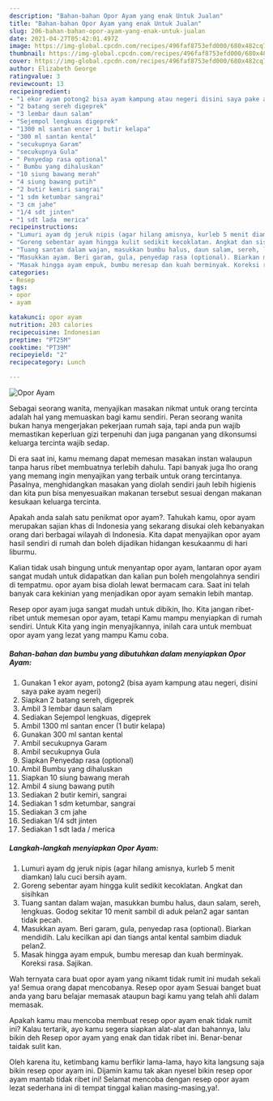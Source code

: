 ```yaml
---
description: "Bahan-bahan Opor Ayam yang enak Untuk Jualan"
title: "Bahan-bahan Opor Ayam yang enak Untuk Jualan"
slug: 206-bahan-bahan-opor-ayam-yang-enak-untuk-jualan
date: 2021-04-27T05:42:01.497Z
image: https://img-global.cpcdn.com/recipes/496faf8753efd000/680x482cq70/opor-ayam-foto-resep-utama.jpg
thumbnail: https://img-global.cpcdn.com/recipes/496faf8753efd000/680x482cq70/opor-ayam-foto-resep-utama.jpg
cover: https://img-global.cpcdn.com/recipes/496faf8753efd000/680x482cq70/opor-ayam-foto-resep-utama.jpg
author: Elizabeth George
ratingvalue: 3
reviewcount: 13
recipeingredient:
- "1 ekor ayam potong2 bisa ayam kampung atau negeri disini saya pake ayam negeri"
- "2 batang sereh digeprek"
- "3 lembar daun salam"
- "Sejempol lengkuas digeprek"
- "1300 ml santan encer 1 butir kelapa"
- "300 ml santan kental"
- "secukupnya Garam"
- "secukupnya Gula"
- " Penyedap rasa optional"
- " Bumbu yang dihaluskan"
- "10 siung bawang merah"
- "4 siung bawang putih"
- "2 butir kemiri sangrai"
- "1 sdm ketumbar sangrai"
- "3 cm jahe"
- "1/4 sdt jinten"
- "1 sdt lada  merica"
recipeinstructions:
- "Lumuri ayam dg jeruk nipis (agar hilang amisnya, kurleb 5 menit diamkan) lalu cuci bersih ayam."
- "Goreng sebentar ayam hingga kulit sedikit kecoklatan. Angkat dan sisihkan"
- "Tuang santan dalam wajan, masukkan bumbu halus, daun salam, sereh, lengkuas. Godog sekitar 10 menit sambil di aduk pelan2 agar santan tidak pecah."
- "Masukkan ayam. Beri garam, gula, penyedap rasa (optional). Biarkan mendidih. Lalu kecilkan api dan tiangs antal kental sambim diaduk pelan2."
- "Masak hingga ayam empuk, bumbu meresap dan kuah berminyak. Koreksi rasa. Sajikan."
categories:
- Resep
tags:
- opor
- ayam

katakunci: opor ayam 
nutrition: 203 calories
recipecuisine: Indonesian
preptime: "PT25M"
cooktime: "PT39M"
recipeyield: "2"
recipecategory: Lunch

---
```



![Opor Ayam](https://img-global.cpcdn.com/recipes/496faf8753efd000/680x482cq70/opor-ayam-foto-resep-utama.jpg)

Sebagai seorang wanita, menyajikan masakan nikmat untuk orang tercinta adalah hal yang memuaskan bagi kamu sendiri. Peran seorang  wanita bukan hanya mengerjakan pekerjaan rumah saja, tapi anda pun wajib memastikan keperluan gizi terpenuhi dan juga panganan yang dikonsumsi keluarga tercinta wajib sedap.

Di era  saat ini, kamu memang dapat memesan masakan instan walaupun tanpa harus ribet membuatnya terlebih dahulu. Tapi banyak juga lho orang yang memang ingin menyajikan yang terbaik untuk orang tercintanya. Pasalnya, menghidangkan masakan yang diolah sendiri jauh lebih higienis dan kita pun bisa menyesuaikan makanan tersebut sesuai dengan makanan kesukaan keluarga tercinta. 



Apakah anda salah satu penikmat opor ayam?. Tahukah kamu, opor ayam merupakan sajian khas di Indonesia yang sekarang disukai oleh kebanyakan orang dari berbagai wilayah di Indonesia. Kita dapat menyajikan opor ayam hasil sendiri di rumah dan boleh dijadikan hidangan kesukaanmu di hari liburmu.

Kalian tidak usah bingung untuk menyantap opor ayam, lantaran opor ayam sangat mudah untuk didapatkan dan kalian pun boleh mengolahnya sendiri di tempatmu. opor ayam bisa diolah lewat bermacam cara. Saat ini telah banyak cara kekinian yang menjadikan opor ayam semakin lebih mantap.

Resep opor ayam juga sangat mudah untuk dibikin, lho. Kita jangan ribet-ribet untuk memesan opor ayam, tetapi Kamu mampu menyiapkan di rumah sendiri. Untuk Kita yang ingin menyajikannya, inilah cara untuk membuat opor ayam yang lezat yang mampu Kamu coba.

<!--inarticleads1-->

##### Bahan-bahan dan bumbu yang dibutuhkan dalam menyiapkan Opor Ayam:

1. Gunakan 1 ekor ayam, potong2 (bisa ayam kampung atau negeri, disini saya pake ayam negeri)
1. Siapkan 2 batang sereh, digeprek
1. Ambil 3 lembar daun salam
1. Sediakan Sejempol lengkuas, digeprek
1. Ambil 1300 ml santan encer (1 butir kelapa)
1. Gunakan 300 ml santan kental
1. Ambil secukupnya Garam
1. Ambil secukupnya Gula
1. Siapkan  Penyedap rasa (optional)
1. Ambil  Bumbu yang dihaluskan
1. Siapkan 10 siung bawang merah
1. Ambil 4 siung bawang putih
1. Sediakan 2 butir kemiri, sangrai
1. Sediakan 1 sdm ketumbar, sangrai
1. Sediakan 3 cm jahe
1. Sediakan 1/4 sdt jinten
1. Sediakan 1 sdt lada / merica




<!--inarticleads2-->

##### Langkah-langkah menyiapkan Opor Ayam:

1. Lumuri ayam dg jeruk nipis (agar hilang amisnya, kurleb 5 menit diamkan) lalu cuci bersih ayam.
1. Goreng sebentar ayam hingga kulit sedikit kecoklatan. Angkat dan sisihkan
1. Tuang santan dalam wajan, masukkan bumbu halus, daun salam, sereh, lengkuas. Godog sekitar 10 menit sambil di aduk pelan2 agar santan tidak pecah.
1. Masukkan ayam. Beri garam, gula, penyedap rasa (optional). Biarkan mendidih. Lalu kecilkan api dan tiangs antal kental sambim diaduk pelan2.
1. Masak hingga ayam empuk, bumbu meresap dan kuah berminyak. Koreksi rasa. Sajikan.




Wah ternyata cara buat opor ayam yang nikamt tidak rumit ini mudah sekali ya! Semua orang dapat mencobanya. Resep opor ayam Sesuai banget buat anda yang baru belajar memasak ataupun bagi kamu yang telah ahli dalam memasak.

Apakah kamu mau mencoba membuat resep opor ayam enak tidak rumit ini? Kalau tertarik, ayo kamu segera siapkan alat-alat dan bahannya, lalu bikin deh Resep opor ayam yang enak dan tidak ribet ini. Benar-benar taidak sulit kan. 

Oleh karena itu, ketimbang kamu berfikir lama-lama, hayo kita langsung saja bikin resep opor ayam ini. Dijamin kamu tak akan nyesel bikin resep opor ayam mantab tidak ribet ini! Selamat mencoba dengan resep opor ayam lezat sederhana ini di tempat tinggal kalian masing-masing,ya!.

